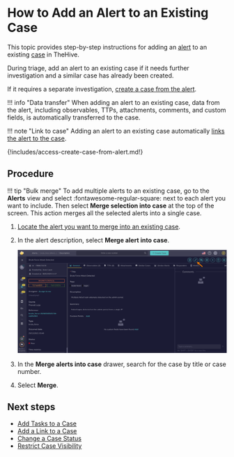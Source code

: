 # How to Add an Alert to an Existing Case

This topic provides step-by-step instructions for adding an [alert](about-alerts.md) to an existing [case](../cases/about-cases.md) in TheHive.

During triage, add an alert to an existing case if it needs further investigation and a similar case has already been created.

If it requires a separate investigation, [create a case from the alert](create-a-case-from-an-alert.md).

!!! info "Data transfer"
    When adding an alert to an existing case, data from the alert, including observables, TTPs, attachments, comments, and custom fields, is automatically transferred to the case.

!!! note "Link to case"
    Adding an alert to an existing case automatically [links the alert to the case](../cases/view-alerts-linked-to-a-case.md).

{!includes/access-create-case-from-alert.md!}

<h2>Procedure</h2>

!!! tip "Bulk merge"
    To add multiple alerts to an existing case, go to the **Alerts** view and select :fontawesome-regular-square: next to each alert you want to include. Then select **Merge selection into case** at the top of the screen. This action merges all the selected alerts into a single case.

1. [Locate the alert you want to merge into an existing case](./search-for-alerts/find-an-alert.md).

2. In the alert description, select **Merge alert into case**.

    ![Merge alert into case](/thehive/images/user-guides/analyst-corner/alerts/merge-alert-into-case.png)

3. In the **Merge alerts into case** drawer, search for the case by title or case number.

4. Select **Merge**.

<h2>Next steps</h2>

* [Add Tasks to a Case](../cases/add-tasks-to-a-case.md)
* [Add a Link to a Case](../cases/case-links/add-a-link-to-a-case.md)
* [Change a Case Status](../cases/change-status-case.md)
* [Restrict Case Visibility](../cases/restrict-visibility-case.md)